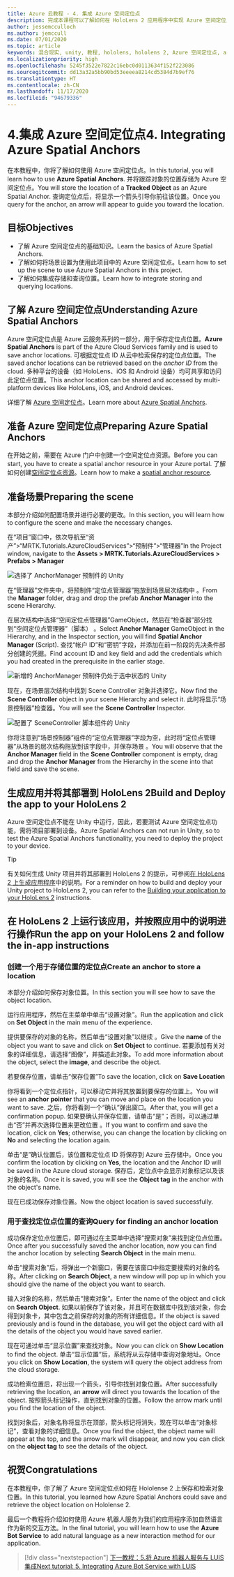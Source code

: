```yaml
---
title: Azure 云教程 - 4. 集成 Azure 空间定位点
description: 完成本课程可以了解如何在 HoloLens 2 应用程序中实现 Azure 空间定位点。
author: jessemcculloch
ms.author: jemccull
ms.date: 07/01/2020
ms.topic: article
keywords: 混合现实, unity, 教程, hololens, hololens 2, Azure 空间定位点, azure 云服务, azure 自定义视觉, Windows 10
ms.localizationpriority: high
ms.openlocfilehash: 5245f3522e7822c16ebc0d0113634f152f223086
ms.sourcegitcommit: dd13a32a5bb90bd53eeeea8214cd5384d7b9ef76
ms.translationtype: HT
ms.contentlocale: zh-CN
ms.lasthandoff: 11/17/2020
ms.locfileid: "94679336"
---
```

# <a name="4-integrating-azure-spatial-anchors"></a><span data-ttu-id="8ab85-105">4.集成 Azure 空间定位点</span><span class="sxs-lookup"><span data-stu-id="8ab85-105">4. Integrating Azure Spatial Anchors</span></span>

<span data-ttu-id="8ab85-106">在本教程中，你将了解如何使用 Azure 空间定位点。</span><span class="sxs-lookup"><span data-stu-id="8ab85-106">In this tutorial, you will learn how to use **Azure Spatial Anchors**.</span></span> <span data-ttu-id="8ab85-107">并将跟踪对象的位置存储为 Azure 空间定位点。</span><span class="sxs-lookup"><span data-stu-id="8ab85-107">You will store the location of a **Tracked Object** as an Azure Spatial Anchor.</span></span> <span data-ttu-id="8ab85-108">查询定位点后，将显示一个箭头引导你前往该位置。</span><span class="sxs-lookup"><span data-stu-id="8ab85-108">Once you query for the anchor, an arrow will appear to guide you toward the location.</span></span>

## <a name="objectives"></a><span data-ttu-id="8ab85-109">目标</span><span class="sxs-lookup"><span data-stu-id="8ab85-109">Objectives</span></span>

* <span data-ttu-id="8ab85-110">了解 Azure 空间定位点的基础知识。</span><span class="sxs-lookup"><span data-stu-id="8ab85-110">Learn the basics of Azure Spatial Anchors.</span></span>
* <span data-ttu-id="8ab85-111">了解如何将场景设置为使用此项目中的 Azure 空间定位点。</span><span class="sxs-lookup"><span data-stu-id="8ab85-111">Learn how to set up the scene to use Azure Spatial Anchors in this project.</span></span>
* <span data-ttu-id="8ab85-112">了解如何集成存储和查询位置。</span><span class="sxs-lookup"><span data-stu-id="8ab85-112">Learn how to integrate storing and querying locations.</span></span>

## <a name="understanding-azure-spatial-anchors"></a><span data-ttu-id="8ab85-113">了解 Azure 空间定位点</span><span class="sxs-lookup"><span data-stu-id="8ab85-113">Understanding Azure Spatial Anchors</span></span>

 <span data-ttu-id="8ab85-114">Azure 空间定位点是 Azure 云服务系列的一部分，用于保存定位点位置。</span><span class="sxs-lookup"><span data-stu-id="8ab85-114">**Azure Spatial Anchors** is part of the Azure Cloud Services family and is used to save anchor locations.</span></span> <span data-ttu-id="8ab85-115">可根据定位点 ID 从云中检索保存的定位点位置。</span><span class="sxs-lookup"><span data-stu-id="8ab85-115">The saved anchor locations can be retrieved based on the *anchor ID* from the cloud.</span></span> <span data-ttu-id="8ab85-116">多种平台的设备（如 HoloLens、iOS 和 Android 设备）均可共享和访问此定位点位置。</span><span class="sxs-lookup"><span data-stu-id="8ab85-116">This anchor location can be shared and accessed by multi-platform devices like HoloLens, iOS, and Android devices.</span></span>

<span data-ttu-id="8ab85-117">详细了解 [Azure 空间定位点](https://docs.microsoft.com/azure/spatial-anchors/overview)。</span><span class="sxs-lookup"><span data-stu-id="8ab85-117">Learn more about [Azure Spatial Anchors](https://docs.microsoft.com/azure/spatial-anchors/overview).</span></span>

## <a name="preparing-azure-spatial-anchors"></a><span data-ttu-id="8ab85-118">准备 Azure 空间定位点</span><span class="sxs-lookup"><span data-stu-id="8ab85-118">Preparing Azure Spatial Anchors</span></span>

<span data-ttu-id="8ab85-119">在开始之前，需要在 Azure 门户中创建一个空间定位点资源。</span><span class="sxs-lookup"><span data-stu-id="8ab85-119">Before you can start, you have to create a spatial anchor resource in your Azure portal.</span></span>
<span data-ttu-id="8ab85-120">了解如何创建[空间定位点资源](https://docs.microsoft.com/azure/spatial-anchors/quickstarts/get-started-hololens#create-a-spatial-anchors-resource)。</span><span class="sxs-lookup"><span data-stu-id="8ab85-120">Learn how to make a [spatial anchor resource](https://docs.microsoft.com/azure/spatial-anchors/quickstarts/get-started-hololens#create-a-spatial-anchors-resource).</span></span>

## <a name="preparing-the-scene"></a><span data-ttu-id="8ab85-121">准备场景</span><span class="sxs-lookup"><span data-stu-id="8ab85-121">Preparing the scene</span></span>

<span data-ttu-id="8ab85-122">本部分介绍如何配置场景并进行必要的更改。</span><span class="sxs-lookup"><span data-stu-id="8ab85-122">In this section, you will learn how to configure the scene and make the necessary changes.</span></span>

<span data-ttu-id="8ab85-123">在“项目”窗口中，依次导航至“资产”>“MRTK.Tutorials.AzureCloudServices”>“预制件”>“管理器”</span><span class="sxs-lookup"><span data-stu-id="8ab85-123">In the Project window, navigate to the **Assets > MRTK.Tutorials.AzureCloudServices > Prefabs > Manager**</span></span>

![选择了 AnchorManager 预制件的 Unity](images/mr-learning-azure/tutorial4-section1-step1-1.png)

<span data-ttu-id="8ab85-125">在“管理器”文件夹中，将预制件“定位点管理器”拖放到场景层次结构中 。</span><span class="sxs-lookup"><span data-stu-id="8ab85-125">From the **Manager** folder, drag and drop the prefab **Anchor Manager** into the scene Hierarchy.</span></span>

<span data-ttu-id="8ab85-126">在层次结构中选择“空间定位点管理器”GameObject，然后在“检查器”部分找到“空间定位点管理器”（脚本） 。</span><span class="sxs-lookup"><span data-stu-id="8ab85-126">Select **Anchor Manager** GameObject in the Hierarchy, and in the Inspector section, you will find **Spatial Anchor Manager** (Script).</span></span> <span data-ttu-id="8ab85-127">查找“帐户 ID”和“密钥”字段，并添加在前一阶段的先决条件部分创建的凭据。</span><span class="sxs-lookup"><span data-stu-id="8ab85-127">Find account ID and key field and add the credentials which you had created in the prerequisite in the earlier stage.</span></span>

![新增的 AnchorManager 预制件仍处于选中状态的 Unity](images/mr-learning-azure/tutorial4-section1-step2-1.png)

<span data-ttu-id="8ab85-129">现在，在场景层次结构中找到 Scene Controller 对象并选择它。</span><span class="sxs-lookup"><span data-stu-id="8ab85-129">Now find the **Scene Controller** object in your scene Hierarchy and select it.</span></span> <span data-ttu-id="8ab85-130">此时将显示“场景控制器”检查器。</span><span class="sxs-lookup"><span data-stu-id="8ab85-130">You will see the **Scene Controller** Inspector.</span></span>

![配置了 SceneController 脚本组件的 Unity](images/mr-learning-azure/tutorial4-section1-step3-1.png)

<span data-ttu-id="8ab85-132">你将注意到“场景控制器”组件的“定位点管理器”字段为空，此时将“定位点管理器”从场景的层次结构拖放到该字段中，并保存场景  。</span><span class="sxs-lookup"><span data-stu-id="8ab85-132">You will observe that the **Anchor Manager** field in the **Scene Controller** component is empty, drag and drop the **Anchor Manager** from the Hierarchy in the scene into that field and save the scene.</span></span>

## <a name="build-and-deploy-the-app-to-your-hololens-2"></a><span data-ttu-id="8ab85-133">生成应用并将其部署到 HoloLens 2</span><span class="sxs-lookup"><span data-stu-id="8ab85-133">Build and Deploy the app to your HoloLens 2</span></span>

<span data-ttu-id="8ab85-134">Azure 空间定位点不能在 Unity 中运行，因此，若要测试 Azure 空间定位点功能，需将项目部署到设备。</span><span class="sxs-lookup"><span data-stu-id="8ab85-134">Azure Spatial Anchors can not run in Unity, so to test the Azure Spatial Anchors functionality, you need to deploy the project to your device.</span></span>

> [!TIP]
> <span data-ttu-id="8ab85-135">有关如何生成 Unity 项目并将其部署到 HoloLens 2 的提示，可参阅[在 HoloLens 2 上生成应用程序](mr-learning-base-02.md#building-your-application-to-your-hololens-2)中的说明。</span><span class="sxs-lookup"><span data-stu-id="8ab85-135">For a reminder on how to build and deploy your Unity project to HoloLens 2, you can refer to the [Building your application to your HoloLens 2](mr-learning-base-02.md#building-your-application-to-your-hololens-2) instructions.</span></span>

## <a name="run-the-app-on-your-hololens-2-and-follow-the-in-app-instructions"></a><span data-ttu-id="8ab85-136">在 HoloLens 2 上运行该应用，并按照应用中的说明进行操作</span><span class="sxs-lookup"><span data-stu-id="8ab85-136">Run the app on your HoloLens 2 and follow the in-app instructions</span></span>

### <a name="create-an-anchor-to-store-a-location"></a><span data-ttu-id="8ab85-137">创建一个用于存储位置的定位点</span><span class="sxs-lookup"><span data-stu-id="8ab85-137">Create an anchor to store a location</span></span>

<span data-ttu-id="8ab85-138">本部分介绍如何保存对象位置。</span><span class="sxs-lookup"><span data-stu-id="8ab85-138">In this section you will see how to save the object location.</span></span>

<span data-ttu-id="8ab85-139">运行应用程序，然后在主菜单中单击“设置对象”。</span><span class="sxs-lookup"><span data-stu-id="8ab85-139">Run the application and click on **Set Object** in the main menu of the experience.</span></span>

<span data-ttu-id="8ab85-140">提供要保存的对象的名称，然后单击“设置对象”以继续 。</span><span class="sxs-lookup"><span data-stu-id="8ab85-140">Give the **name** of the object you want to save and click on **Set Object** to continue.</span></span> <span data-ttu-id="8ab85-141">若要添加有关对象的详细信息，请选择“图像”，并描述此对象。</span><span class="sxs-lookup"><span data-stu-id="8ab85-141">To add more information about the object, select the **image**, and describe the object.</span></span>

<span data-ttu-id="8ab85-142">若要保存位置，请单击“保存位置”</span><span class="sxs-lookup"><span data-stu-id="8ab85-142">To save the location, click on **Save Location**</span></span>

<span data-ttu-id="8ab85-143">你将看到一个定位点指针，可以移动它并将其放置到要保存的位置上。</span><span class="sxs-lookup"><span data-stu-id="8ab85-143">You will see an **anchor pointer** that you can move and place on the location you want to save.</span></span> <span data-ttu-id="8ab85-144">之后，你将看到一个“确认”弹出窗口。</span><span class="sxs-lookup"><span data-stu-id="8ab85-144">After that, you will get a confirmation popup.</span></span> <span data-ttu-id="8ab85-145">如果要确认并保存位置，请单击“是”；否则，可以通过单击“否”并再次选择位置来更改位置 。</span><span class="sxs-lookup"><span data-stu-id="8ab85-145">If you want to confirm and save the location, click on **Yes**; otherwise, you can change the location by clicking on **No** and selecting the location again.</span></span>

<span data-ttu-id="8ab85-146">单击“是”确认位置后，该位置和定位点 ID 将保存到 Azure 云存储中。</span><span class="sxs-lookup"><span data-stu-id="8ab85-146">Once you confirm the location by clicking on **Yes**, the location and the Anchor ID will be saved in the Azure cloud storage.</span></span> <span data-ttu-id="8ab85-147">保存后，定位点中会显示对象标记以及该对象的名称。</span><span class="sxs-lookup"><span data-stu-id="8ab85-147">Once it is saved, you will see the **Object tag**  in the anchor with the object's name.</span></span>

<span data-ttu-id="8ab85-148">现在已成功保存对象位置。</span><span class="sxs-lookup"><span data-stu-id="8ab85-148">Now the object location is saved successfully.</span></span>

### <a name="query-for-finding-an-anchor-location"></a><span data-ttu-id="8ab85-149">用于查找定位点位置的查询</span><span class="sxs-lookup"><span data-stu-id="8ab85-149">Query for finding an anchor location</span></span>

<span data-ttu-id="8ab85-150">成功保存定位点位置后，即可通过在主菜单中选择“搜索对象”来找到定位点位置。</span><span class="sxs-lookup"><span data-stu-id="8ab85-150">Once after you successfully saved the anchor location, now you can find the anchor location by selecting **Search Object** in the main menu.</span></span>

<span data-ttu-id="8ab85-151">单击“搜索对象”后，将弹出一个新窗口，需要在该窗口中指定要搜索的对象的名称。</span><span class="sxs-lookup"><span data-stu-id="8ab85-151">After clicking on **Search Object**, a new window will pop up in which you should give the name of the object you want to search.</span></span>

<span data-ttu-id="8ab85-152">输入对象的名称，然后单击“搜索对象”。</span><span class="sxs-lookup"><span data-stu-id="8ab85-152">Enter the name of the object and click on **Search Object**.</span></span> <span data-ttu-id="8ab85-153">如果以前保存了该对象，并且可在数据库中找到该对象，你会得到对象卡，其中包含之前保存的对象的所有详细信息。</span><span class="sxs-lookup"><span data-stu-id="8ab85-153">If the object is saved previously and is found in the database, you will get the object card with all the details of the object you would have saved earlier.</span></span>

<span data-ttu-id="8ab85-154">现在可通过单击“显示位置”来查找对象。</span><span class="sxs-lookup"><span data-stu-id="8ab85-154">Now you can click on **Show Location** to find the object.</span></span> <span data-ttu-id="8ab85-155">单击“显示位置”后，系统将从云存储中查询对象地址。</span><span class="sxs-lookup"><span data-stu-id="8ab85-155">Once you click on **Show Location**, the system will query the object address from the cloud storage.</span></span>

<span data-ttu-id="8ab85-156">成功检索位置后，将出现一个箭头，引导你找到对象位置。</span><span class="sxs-lookup"><span data-stu-id="8ab85-156">After successfully retrieving the location, an **arrow** will direct you towards the location of the object.</span></span> <span data-ttu-id="8ab85-157">按照箭头标记操作，直到找到对象的位置。</span><span class="sxs-lookup"><span data-stu-id="8ab85-157">Follow the arrow mark until you find the location of the object.</span></span>

<span data-ttu-id="8ab85-158">找到对象后，对象名称将显示在顶部，箭头标记将消失，现在可以单击“对象标记”，查看对象的详细信息。</span><span class="sxs-lookup"><span data-stu-id="8ab85-158">Once you find the object, the object name will appear at the top, and the arrow mark will disappear, and now you can click on the **object tag** to see the details of the object.</span></span>

## <a name="congratulations"></a><span data-ttu-id="8ab85-159">祝贺</span><span class="sxs-lookup"><span data-stu-id="8ab85-159">Congratulations</span></span>

<span data-ttu-id="8ab85-160">在本教程中，你了解了 Azure 空间定位点如何在 Hololense 2 上保存和检索对象位置。</span><span class="sxs-lookup"><span data-stu-id="8ab85-160">In this tutorial, you learned how Azure Spatial Anchors could save and retrieve the object location on Hololense 2.</span></span>

<span data-ttu-id="8ab85-161">最后一个教程将介绍如何使用 Azure 机器人服务为我们的应用程序添加自然语言作为新的交互方法。</span><span class="sxs-lookup"><span data-stu-id="8ab85-161">In the final tutorial, you will learn how to use the **Azure Bot Service** to add natural language as a new interaction method for our application.</span></span>

> [!div class="nextstepaction"]
> [<span data-ttu-id="8ab85-162">下一教程：5.将 Azure 机器人服务与 LUIS 集成</span><span class="sxs-lookup"><span data-stu-id="8ab85-162">Next tutorial: 5. Integrating Azure Bot Service with LUIS</span></span>](mr-learning-azure-05.md)

